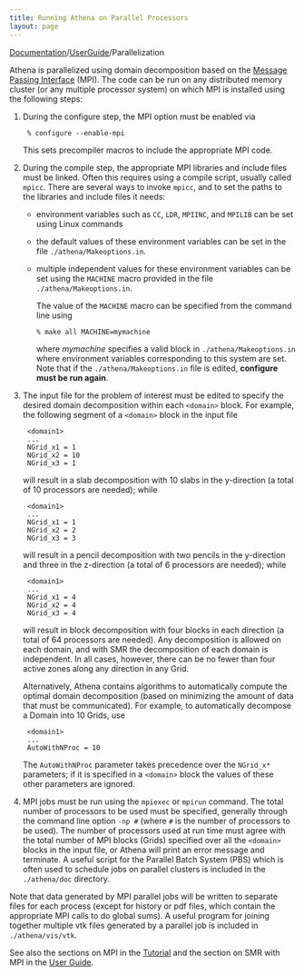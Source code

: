```yaml
---
title: Running Athena on Parallel Processors
layout: page
---
```


[Documentation]({{site.baseurl}}/AthenaDocs)/[UserGuide]({{site.baseurl}}/AthenaDocsUG)/Parallelization

Athena is parallelized using domain decomposition based on the
[Message Passing Interface](http://www-unix.mcs.anl.gov/mpi) (MPI).
The code can be run on any distributed memory cluster (or any multiple
processor system) on which MPI is installed using the following steps:

1. During the configure step, the MPI option must be enabled via

        % configure --enable-mpi

    This sets precompiler macros to include the appropriate MPI code.

2. During the compile step, the appropriate MPI libraries and include files must be linked.  Often this requires using a compile script, usually called `mpicc`.  There are several ways to invoke `mpicc`, and to set the paths to the libraries and include files it needs:
    * environment variables such as `CC`, `LDR`, `MPIINC`, and `MPILIB` can be set using Linux commands
    * the default values of these environment variables can be set in the file `./athena/Makeoptions.in`.
    * multiple independent values for these environment variables can be set using the `MACHINE` macro provided in the file `./athena/Makeoptions.in`.

      The value of the `MACHINE` macro can be specified from the command line using

          % make all MACHINE=mymachine

      where *mymachine* specifies a valid block in `./athena/Makeoptions.in` where environment variables corresponding to this
      system are set.
      Note that if the `./athena/Makeoptions.in` file is edited, **configure must be run again**.

3. The input file for the problem of interest must be edited to specify the desired domain decomposition within each `<domain>` block.  For example, the following segment of a `<domain>` block in the input file

        <domain1>
        ...
        NGrid_x1 = 1
        NGrid_x2 = 10
        NGrid_x3 = 1

    will result in a slab decomposition with 10 slabs in the y-direction
    (a total of 10 processors are needed); while

        <domain1>
        ...
        NGrid_x1 = 1
        NGrid_x2 = 2
        NGrid_x3 = 3

    will result in a pencil decomposition with two pencils in the y-direction and
    three in the z-direction (a total of 6 processors are needed); while

        <domain1>
        ...
        NGrid_x1 = 4
        NGrid_x2 = 4
        NGrid_x3 = 4

    will result in block decomposition with four blocks in each direction
    (a total of 64 processors are needed).  Any decomposition is allowed on each domain, and with SMR the
    decomposition of each domain is independent.  In all cases, however, there can be no fewer than four active zones along any direction
    in any Grid.

    Alternatively, Athena contains algorithms to automatically compute the optimal
    domain decomposition (based on minimizing the amount of data that must be
    communicated).  For example, to automatically decompose a Domain into 10 Grids, use

        <domain1>
        ...
        AutoWithNProc = 10

    The `AutoWithNProc` parameter takes precedence over the `NGrid_x*` parameters; if it is specified in a `<domain>`
    block the values of these other parameters are ignored.

4. MPI jobs must be run using the `mpiexec` or `mpirun` command.  The total number of processors to be used must be specified, generally through the command line option `-np #` (where `#` is the number of processors to be used).  The number of processors used at run time must agree with the total number of MPI blocks (Grids) specified over all the `<domain>` blocks in the input file, or Athena will print an error message and terminate.   A useful script for the Parallel Batch System (PBS) which is often used to schedule jobs on parallel clusters is included in the `./athena/doc` directory.

Note that data generated by MPI parallel jobs will be written to separate files
for each process (except for history or pdf files, which contain the
appropriate MPI calls to do global sums).  A useful program for joining
together multiple vtk files generated by a parallel job is
included in `./athena/vis/vtk`.

See also the sections on MPI in the [Tutorial]({{site.baseurl}}/AthenaDocsTut) and the section on SMR with MPI in the [User Guide]({{site.baseurl}}/AthenaDocsUG).
